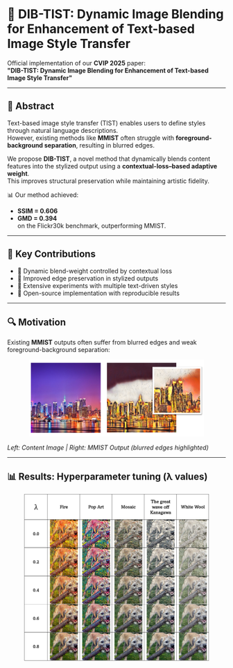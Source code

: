 # 🎨 DIB-TIST: Dynamic Image Blending for Enhancement of Text-based Image Style Transfer

Official implementation of our **CVIP 2025** paper:  
**"DIB-TIST: Dynamic Image Blending for Enhancement of Text-based Image Style Transfer"**

---

## 📄 Abstract
Text-based image style transfer (TIST) enables users to define styles through natural language descriptions.  
However, existing methods like **MMIST** often struggle with **foreground-background separation**, resulting in blurred edges.  

We propose **DIB-TIST**, a novel method that dynamically blends content features into the stylized output using a **contextual-loss–based adaptive weight**.  
This improves structural preservation while maintaining artistic fidelity.  

📊 Our method achieved:
- **SSIM = 0.606**  
- **GMD = 0.394**  
on the Flickr30k benchmark, outperforming MMIST.

---

## 🚀 Key Contributions
- 🔹 Dynamic blend-weight controlled by contextual loss  
- 🔹 Improved edge preservation in stylized outputs  
- 🔹 Extensive experiments with multiple text-driven styles  
- 🔹 Open-source implementation with reproducible results  

---

## 🔍 Motivation
Existing **MMIST** outputs often suffer from blurred edges and weak foreground-background separation:  

<p align="center">
  <img src="examples/newyork_mmist.png" width="80%">
</p>

*Left: Content Image | Right: MMIST Output (blurred edges highlighted)*

---

## 📊 Results: Hyperparameter tuning (λ values)
<p align="center">
  <img src="examples/tunning_image_2.png" width="85%">
</p>

